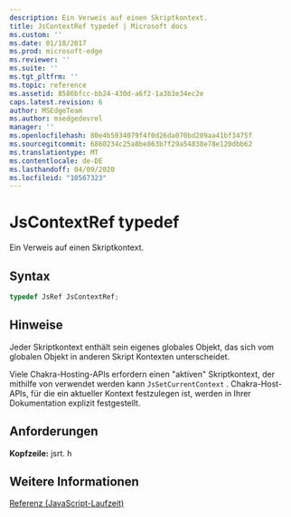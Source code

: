 ```yaml
---
description: Ein Verweis auf einen Skriptkontext.
title: JsContextRef typedef | Microsoft docs
ms.custom: ''
ms.date: 01/18/2017
ms.prod: microsoft-edge
ms.reviewer: ''
ms.suite: ''
ms.tgt_pltfrm: ''
ms.topic: reference
ms.assetid: 8586bfcc-bb24-430d-a6f2-1a3b3e34ec2e
caps.latest.revision: 6
author: MSEdgeTeam
ms.author: msedgedevrel
manager: ''
ms.openlocfilehash: 80e4b5034079f4f0d26da070bd209aa41bf3475f
ms.sourcegitcommit: 6860234c25a8be863b7f29a54838e78e120dbb62
ms.translationtype: MT
ms.contentlocale: de-DE
ms.lasthandoff: 04/09/2020
ms.locfileid: "10567323"
---
```

# JsContextRef typedef
Ein Verweis auf einen Skriptkontext.  
  
## Syntax  
  
```cpp  
typedef JsRef JsContextRef;  
```  
  
## Hinweise  
 Jeder Skriptkontext enthält sein eigenes globales Objekt, das sich vom globalen Objekt in anderen Skript Kontexten unterscheidet.  
  
 Viele Chakra-Hosting-APIs erfordern einen "aktiven" Skriptkontext, der mithilfe von verwendet werden kann `JsSetCurrentContext` . Chakra-Host-APIs, für die ein aktueller Kontext festzulegen ist, werden in Ihrer Dokumentation explizit festgestellt.  
  
## Anforderungen  
 **Kopfzeile:** jsrt. h  
  
## Weitere Informationen  
 [Referenz (JavaScript-Laufzeit)](../chakra-hosting/reference-javascript-runtime.md)